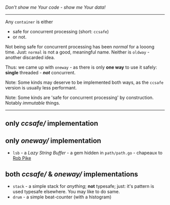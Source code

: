 *Don't show me Your code - show me Your data!*

---
Any `container` is either
- safe for concurrent processing (short: `ccsafe`)
- or not.

Not being safe for concurrent processing has been *normal* for a looong time.
Just: `normal` is not a good, meaningful name.
Neither is `oldway` - another discarded idea.

Thus: we came up with `oneway` - as there is only **one way** to use it safely: **single** threaded - ***not*** concurrent.

Note: Some kinds may deserve to be implemented both ways, as the `ccsafe` version is usually less performant.

Note: Some kinds are 'safe for concurrent processing' by construction. Notably *immutable* things.

----
## only *ccsafe/* implementation 


## only *oneway/* implementation
- `lsb` - a *Lazy String Buffer* -
  a gem hidden in `path/path.go` -
  chapeaux to [Rob Pike](https://en.wikipedia.org/wiki/Rob_Pike)

## both *ccsafe/* & *oneway/* implementations
- `stack` - a simple stack for *anything*; **not** typesafe; just: it's pattern is used typesafe elsewhere. You may like to do same.
- `drum` - a simple beat-counter (with a histogram)
